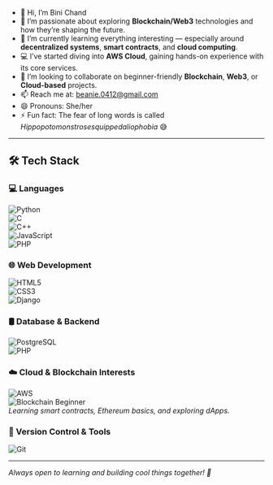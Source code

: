 - 👋 Hi, I’m Bini Chand  
- 👀 I’m passionate about exploring **Blockchain/Web3** technologies and how they’re shaping the future.  
- 🌱 I’m currently learning everything interesting — especially around **decentralized systems**, **smart contracts**, and **cloud computing**.  
- 💻 I’ve started diving into **AWS Cloud**, gaining hands-on experience with its core services.  
- 💞️ I’m looking to collaborate on beginner-friendly **Blockchain**, **Web3**, or **Cloud-based** projects.  
- 📫 Reach me at: [beanie.0412@gmail.com](mailto:beanie.0412@gmail.com)  
- 😄 Pronouns: She/her  
- ⚡ Fun fact: The fear of long words is called *Hippopotomonstrosesquippedaliophobia* 😅  

---

## 🛠 Tech Stack

### 💻 Languages  
![Python](https://img.shields.io/badge/Python-3776AB?style=for-the-badge&logo=python&logoColor=white)  
![C](https://img.shields.io/badge/C-A8B9CC?style=for-the-badge&logo=c&logoColor=white)  
![C++](https://img.shields.io/badge/C++-00599C?style=for-the-badge&logo=c%2B%2B&logoColor=white)  
![JavaScript](https://img.shields.io/badge/JavaScript-F7DF1E?style=for-the-badge&logo=javascript&logoColor=black)  
![PHP](https://img.shields.io/badge/PHP-777BB4?style=for-the-badge&logo=php&logoColor=white)  

### 🌐 Web Development  
![HTML5](https://img.shields.io/badge/HTML5-E34F26?style=for-the-badge&logo=html5&logoColor=white)  
![CSS3](https://img.shields.io/badge/CSS3-1572B6?style=for-the-badge&logo=css3&logoColor=white)  
![Django](https://img.shields.io/badge/Django-092E20?style=for-the-badge&logo=django&logoColor=white)  

### 🛢 Database & Backend  
![PostgreSQL](https://img.shields.io/badge/PostgreSQL-316192?style=for-the-badge&logo=postgresql&logoColor=white)  
![PHP](https://img.shields.io/badge/PHP-777BB4?style=for-the-badge&logo=php&logoColor=white)  

### ☁️ Cloud & Blockchain Interests  
![AWS](https://img.shields.io/badge/AWS-232F3E?style=for-the-badge&logo=amazon-aws&logoColor=white)  
![Blockchain Beginner](https://img.shields.io/badge/Blockchain-Beginner-8E44AD?style=for-the-badge&logo=blockchain-dot-com&logoColor=white)  
*Learning smart contracts, Ethereum basics, and exploring dApps.*  

### 🔧 Version Control & Tools  
![Git](https://img.shields.io/badge/Git-F05032?style=for-the-badge&logo=git&logoColor=white)  

---

*Always open to learning and building cool things together! 🚀*



<!---
crazzac061/crazzac061 is a ✨ special ✨ repository because its `README.md` (this file) appears on your GitHub profile.
You can click the Preview link to take a look at your changes.
--->
